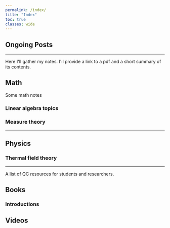```yaml
---
permalink: /index/
title: "Index"
toc: true
classes: wide
---
```

## Ongoing Posts


---

Here I'll gather my notes. I'll provide a link to a pdf and a short summary of its contents.

## Math

Some math notes

### Linear algebra topics

### Measure theory

---
## Physics


### Thermal field theory

---
A list of QC resources for students and researchers.  

## Books

### Introductions

## Videos
